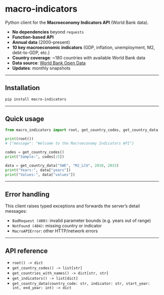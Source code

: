 # macro-indicators

Python client for the **Macroeconomy Indicators API** (World Bank data).  

- **No dependencies** beyond `requests`
- **Function-based API**
- **Annual data** (2000–present)
- **10 key macroeconomic indicators** (GDP, inflation, unemployment, M2, debt-to-GDP, etc.)
- **Country coverage**: ~180 countries with available World Bank data
- **Data source**: [World Bank Open Data](https://data.worldbank.org/)
- **Updates**: monthly snapshots

---

## Installation

```bash
pip install macro-indicators
```

---

## Quick usage

```python
from macro_indicators import root, get_country_codes, get_country_data

print(root())
# {"message": "Welcome to the Macroeconomy Indicators API"}

codes = get_country_codes()
print("Sample:", codes[:5])

data = get_country_data("SWE", "M2_LCU", 2010, 2015)
print("Years:", data["years"])
print("Values:", data["values"])
```

---

## Error handling

This client raises typed exceptions and forwards the server’s detail messages:

- `BadRequest (400)`: invalid parameter bounds (e.g. years out of range)
- `NotFound (404)`: missing country or indicator
- `MacroAPIError`: other HTTP/network errors

---

## API reference

- `root() -> dict`
- `get_country_codes() -> list[str]`
- `get_countries_with_names() -> dict[str, str]`
- `get_indicators() -> list[dict]`
- `get_country_data(country_code: str, indicator: str, start_year: int, end_year: int) -> dict`

